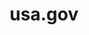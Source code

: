 ---
# This topic lives at
# https://digital.gov/topics/usa-gov

# Topic Title
title: "usa.gov"

# description — keep it short and clear
# summary: ""

# Weight
weight: 1

# For more information on managing topics,
# see https://github.com/GSA/digitalgov.gov/wiki/topics
---